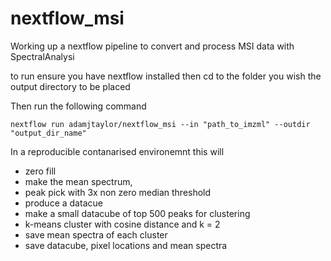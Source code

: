 # nextflow_msi
Working up a nextflow pipeline to convert and process MSI data with SpectralAnalysi

to run ensure you have nextflow installed then cd to the folder you wish the output directory to be placed

Then run the following command

    nextflow run adamjtaylor/nextflow_msi --in "path_to_imzml" --outdir "output_dir_name"

In a reproducible contanarised environemnt this will
- zero fill
- make the mean spectrum,
- peak pick with 3x non zero median threshold
- produce a datacue
- make a small datacube of top 500 peaks for clustering
- k-means cluster with cosine distance and k = 2
- save mean spectra of each cluster
- save datacube, pixel locations and mean spectra
